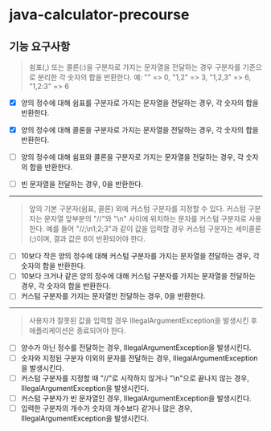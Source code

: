 # java-calculator-precourse

## 기능 요구사항

> 쉼표(,) 또는 콜론(:)을 구분자로 가지는 문자열을 전달하는 경우 구분자를 기준으로 분리한 각 숫자의 합을 반환한다. 예: "" => 0, "1,2" => 3, "1,2,3" => 6, "1,2:3" => 6

- [x] 양의 정수에 대해 쉼표를 구분자로 가지는 문자열을 전달하는 경우, 각 숫자의 합을 반환한다.
- [x] 양의 정수에 대해 콜론을 구분자로 가지는 문자열을 전달하는 경우, 각 숫자의 합을 반환한다.
- [ ] 양의 정수에 대해 쉼표와 콜론을 구분자로 가지는 문자열을 전달하는 경우, 각 숫자의 합을 반환한다.

- [ ] 빈 문자열을 전달하는 경우, 0을 반환한다.

---
> 앞의 기본 구분자(쉼표, 콜론) 외에 커스텀 구분자를 지정할 수 있다. 커스텀 구분자는 문자열 앞부분의 "//"와 "\n" 사이에 위치하는 문자를 커스텀 구분자로 사용한다.
> 예를 들어 "//;\n1;2;3"과 같이 값을 입력할 경우 커스텀 구분자는 세미콜론(;)이며, 결과 값은 6이 반환되어야 한다.

- [ ] 10보다 작은 양의 정수에 대해 커스텀 구분자를 가지는 문자열을 전달하는 경우, 각 숫자의 합을 반환한다.
- [ ] 10보다 크거나 같은 양의 정수에 대해 커스텀 구분자를 가지는 문자열을 전달하는 경우, 각 숫자의 합을 반환한다.
- [ ] 커스텀 구분자를 가지는 문자열만 전달하는 경우, 0을 반환한다.

---
> 사용자가 잘못된 값을 입력할 경우 IllegalArgumentException을 발생시킨 후 애플리케이션은 종료되어야 한다.

- [ ] 양수가 아닌 정수를 전달하는 경우, IllegalArgumentException을 발생시킨다.
- [ ] 숫자와 지정된 구분자 이외의 문자를 전달하는 경우, IllegalArgumentException을 발생시킨다.
- [ ] 커스텀 구분자를 지정할 때 "//"로 시작하지 않거나 "\n"으로 끝나지 않는 경우, IllegalArgumentException을 발생시킨다.
- [ ] 커스텀 구분자가 빈 문자열인 경우, IllegalArgumentException을 발생시킨다.
- [ ] 입력한 구분자의 개수가 숫자의 개수보다 같거나 많은 경우, IllegalArgumentException을 발생시킨다. 